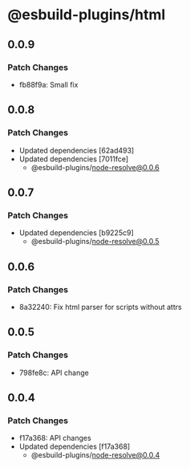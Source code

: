 # @esbuild-plugins/html

## 0.0.9

### Patch Changes

-   fb88f9a: Small fix

## 0.0.8

### Patch Changes

-   Updated dependencies [62ad493]
-   Updated dependencies [7011fce]
    -   @esbuild-plugins/node-resolve@0.0.6

## 0.0.7

### Patch Changes

-   Updated dependencies [b9225c9]
    -   @esbuild-plugins/node-resolve@0.0.5

## 0.0.6

### Patch Changes

-   8a32240: Fix html parser for scripts without attrs

## 0.0.5

### Patch Changes

-   798fe8c: API change

## 0.0.4

### Patch Changes

-   f17a368: API changes
-   Updated dependencies [f17a368]
    -   @esbuild-plugins/node-resolve@0.0.4
